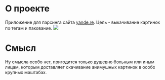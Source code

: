 # О проекте
Приложение для парсинга сайта [yande.re](https://yande.re/post). Цель - выкачивание картинок по тегам и пакование.
![](https://pp.userapi.com/c836538/v836538870/347ff/HWsrSZY09Tw.jpg)

# Смысл
Ну смысла особо нет, пригодится только душевно больным или иным лицам, которым доставляет скачивание анимушных картинок в особо крупных маштабах.

 
